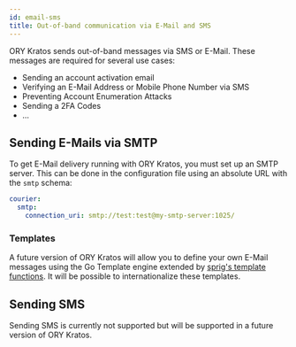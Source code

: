 ```yaml
---
id: email-sms
title: Out-of-band communication via E-Mail and SMS
---
```


ORY Kratos sends out-of-band messages via SMS or E-Mail. These messages are required for several use cases:

- Sending an account activation email
- Verifying an E-Mail Address or Mobile Phone Number via SMS
- Preventing Account Enumeration Attacks
- Sending a 2FA Codes
- ...

## Sending E-Mails via SMTP

To get E-Mail delivery running with ORY Kratos, you must set up an SMTP server. This can be done in the
configuration file using an absolute URL with the `smtp` schema:

```yaml
courier:
  smtp:
    connection_uri: smtp://test:test@my-smtp-server:1025/
```

### Templates

A future version of ORY Kratos will allow you to define your own E-Mail messages using the Go Template engine extended
by [sprig's template functions](http://masterminds.github.io/sprig/). It will be possible to internationalize these
templates.

## Sending SMS

Sending SMS is currently not supported but will be supported in a future version of ORY Kratos.
